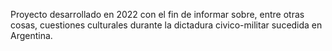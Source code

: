 Proyecto desarrollado en 2022 con el fin de informar sobre, entre otras cosas, cuestiones culturales durante la dictadura civico-militar sucedida en Argentina.
